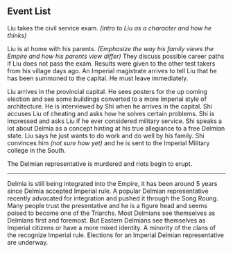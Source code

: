 ## Event List

Liu takes the civil service exam. *(intro to Liu as a character and how he thinks)*

Liu is at home with his parents. *(Emphasize the way his family views the Empire and how his parents view differ)* They discuss possible career paths if Liu does not pass the exam. Results were given to the other test takers from his village days ago. An Imperial magistrate arrives to tell Liu that he has been summoned to the capital. He must leave immediately. 

Liu arrives in the provincial capital. He sees posters for the up coming election and see some buildings converted to a more Imperial style of architecture. He is interviewed by Shi when he arrives in the capital. Shi accuses Liu of cheating and asks how he solves certain problems. Shi is impressed and asks Liu if he ever considered military service. Shi speaks a lot about Delmia as a concept hinting at his true allegiance to a free Delmian state. Liu says he just wants to do work and do well by his family. Shi convinces him *(not sure how yet)* and he is sent to the Imperial Military college in the South.

The Delmian representative is murdered and riots begin to erupt.



***

Delmia is still being integrated into the Empire, it has been around 5 years since Delmia accepted Imperial rule. A popular Delmian representative recently advocated for integration and pushed it through the Song Roung. Many people trust the presentative and he is a figure head and seems poised to become one of the Triarchs. Most Delmians see themselves as Delmians first and foremost. But Eastern Delmians see themselves as Imperial citizens or have a more mixed identity. A minority of the clans of the recognize Imperial rule. Elections for an Imperial Delmian representative are underway.